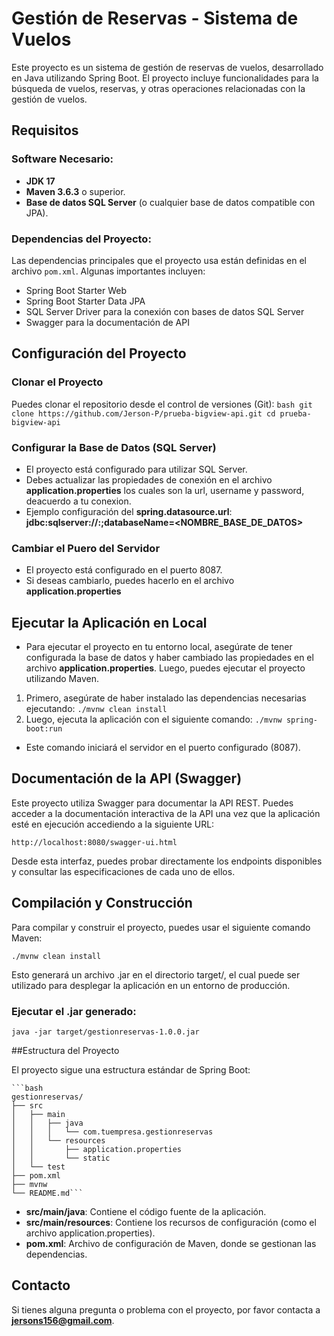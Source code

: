 # Gestión de Reservas - Sistema de Vuelos

Este proyecto es un sistema de gestión de reservas de vuelos, desarrollado en Java utilizando Spring Boot. El proyecto incluye funcionalidades para la búsqueda de vuelos, reservas, y otras operaciones relacionadas con la gestión de vuelos.

## Requisitos

### Software Necesario:
- **JDK 17**
- **Maven 3.6.3** o superior.
- **Base de datos SQL Server** (o cualquier base de datos compatible con JPA).

### Dependencias del Proyecto:
Las dependencias principales que el proyecto usa están definidas en el archivo `pom.xml`. Algunas importantes incluyen:
- Spring Boot Starter Web
- Spring Boot Starter Data JPA
- SQL Server Driver para la conexión con bases de datos SQL Server
- Swagger para la documentación de API


## Configuración del Proyecto

### Clonar el Proyecto
Puedes clonar el repositorio desde el control de versiones (Git):
	```bash
	git clone https://github.com/Jerson-P/prueba-bigview-api.git
	cd prueba-bigview-api```

### Configurar la Base de Datos (SQL Server)

- El proyecto está configurado para utilizar SQL Server. 
- Debes actualizar las propiedades de conexión en el archivo **application.properties** los cuales son la url, username y password, deacuerdo a tu conexion.
- Ejemplo configuración del **spring.datasource.url**: **jdbc:sqlserver://<SERVIDOR>:<PUERTO>;databaseName=<NOMBRE_BASE_DE_DATOS>**

### Cambiar el Puero del Servidor

- El proyecto está configurado en el puerto 8087.
- Si deseas cambiarlo, puedes hacerlo en el archivo **application.properties**

## Ejecutar la Aplicación en Local

- Para ejecutar el proyecto en tu entorno local, asegúrate de tener configurada la base de datos y haber cambiado las propiedades en el archivo **application.properties**. Luego, puedes ejecutar el proyecto utilizando Maven.
1. Primero, asegúrate de haber instalado las dependencias necesarias ejecutando:
 `./mvnw clean install`
2. Luego, ejecuta la aplicación con el siguiente comando:
 `./mvnw spring-boot:run`
- Este comando iniciará el servidor en el puerto configurado (8087).

## Documentación de la API (Swagger)

Este proyecto utiliza Swagger para documentar la API REST. Puedes acceder a la documentación interactiva de la API una vez que la aplicación esté en ejecución accediendo a la siguiente URL:

`http://localhost:8080/swagger-ui.html`

Desde esta interfaz, puedes probar directamente los endpoints disponibles y consultar las especificaciones de cada uno de ellos.

## Compilación y Construcción

Para compilar y construir el proyecto, puedes usar el siguiente comando Maven:

`./mvnw clean install`

Esto generará un archivo .jar en el directorio target/, el cual puede ser utilizado para desplegar la aplicación en un entorno de producción.

### Ejecutar el .jar generado:

`java -jar target/gestionreservas-1.0.0.jar`

##Estructura del Proyecto

El proyecto sigue una estructura estándar de Spring Boot:

	```bash
	gestionreservas/
	├── src
	│   ├── main
	│   │   ├── java
	│   │   │   └── com.tuempresa.gestionreservas
	│   │   └── resources
	│   │       ├── application.properties
	│   │       └── static
	│   └── test
	├── pom.xml
	├── mvnw
	└── README.md```

- **src/main/java**: Contiene el código fuente de la aplicación.
- **src/main/resources**: Contiene los recursos de configuración (como el archivo application.properties).
- **pom.xml**: Archivo de configuración de Maven, donde se gestionan las dependencias.

## Contacto

Si tienes alguna pregunta o problema con el proyecto, por favor contacta a **jersons156@gmail.com**.

